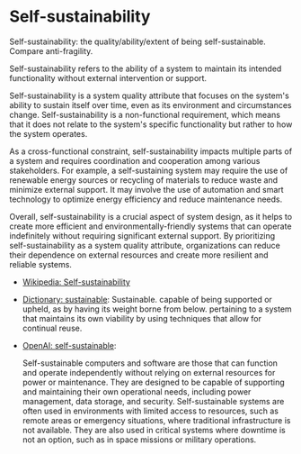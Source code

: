 # Self-sustainability

Self-sustainability: the quality/ability/extent of being self-sustainable. Compare anti-fragility.

<div data-chatgpt-prompt="explain self-sustainability (system quality attribute, cross-functional constraint, non-functional requirement)">Self-sustainability refers to the ability of a system to maintain its intended functionality without external intervention or support. 

Self-sustainability is a system quality attribute that focuses on the system's ability to sustain itself over time, even as its environment and circumstances change. Self-sustainability is a non-functional requirement, which means that it does not relate to the system's specific functionality but rather to how the system operates.

As a cross-functional constraint, self-sustainability impacts multiple parts of a system and requires coordination and cooperation among various stakeholders. For example, a self-sustaining system may require the use of renewable energy sources or recycling of materials to reduce waste and minimize external support. It may involve the use of automation and smart technology to optimize energy efficiency and reduce maintenance needs.

Overall, self-sustainability is a crucial aspect of system design, as it helps to create more efficient and environmentally-friendly systems that can operate indefinitely without requiring significant external support. By prioritizing self-sustainability as a system quality attribute, organizations can reduce their dependence on external resources and create more resilient and reliable systems.</div>

* [Wikipedia: Self-sustainability](https://wikipedia.org/wiki/Self-sustainability)

* [Dictionary: sustainable](https://www.dictionary.com/browse/sustainable): Sustainable. capable of being supported or upheld, as by having its weight borne from below. pertaining to a system that maintains its own viability by using techniques that allow for continual reuse.
  
* [OpenAI: self-sustainable](https:://openai.com): <div data-chatgpt-prompt="define self-sustainable (computers and software)">Self-sustainable computers and software are those that can function and operate independently without relying on external resources for power or maintenance. They are designed to be capable of supporting and maintaining their own operational needs, including power management, data storage, and security. Self-sustainable systems are often used in environments with limited access to resources, such as remote areas or emergency situations, where traditional infrastructure is not available. They are also used in critical systems where downtime is not an option, such as in space missions or military operations.</div>
